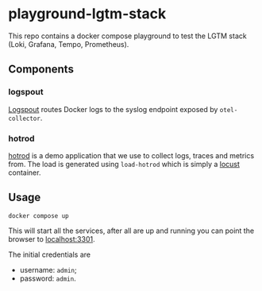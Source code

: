# playground-lgtm-stack

This repo contains a docker compose playground to test the LGTM stack (Loki,
Grafana, Tempo, Prometheus).

## Components

### logspout

[Logspout](https://github.com/gliderlabs/logspout) routes Docker logs to the
syslog endpoint exposed by `otel-collector`.

### hotrod

[hotrod](https://github.com/jaegertracing/jaeger/tree/main/examples/hotrod) is a
demo application that we use to collect logs, traces and metrics from. The load
is generated using `load-hotrod` which is simply a [locust](https://locust.io/)
container.

## Usage

```shell
docker compose up
```

This will start all the services, after all are up and running you can point the
browser to [localhost:3301](http://localhost:3301/).

The initial credentials are

* username: `admin`;
* password: `admin`.
